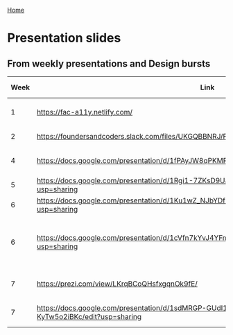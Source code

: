 [Home](../README.md)

# Presentation slides

## From weekly presentations and Design bursts

| Week          | Link          | What is it?  | Talk from
| ------------- | ------------- | ------------ | ------------ |
| 1 | https://fac-a11y.netlify.com/ | Oliver's talk on accessibility | Oliver FAC10
| 2 | https://foundersandcoders.slack.com/files/UKGQBBNRJ/FR2PX4WNR/bdd___cypress.pptx | BDD and Cypress | Ruth FAC6
| 4 | https://docs.google.com/presentation/d/1fPAyJW8qPKMRV_HhC5wwDSc_VQZY9BuRIYQKSKFGAl0/edit | How to pick Node modules | Michelle FAC5
| 5 | https://docs.google.com/presentation/d/1Rgi1-7ZKsD9UaWMGdi6Cxdw6iXPEdgjubTf7feZLur0/edit?usp=sharing | What is QA? | Sak FAC15
| 6 | https://docs.google.com/presentation/d/1Ku1wZ_NJbYDfR7SAzIpDkm7ox_Uy1wavj0gSGxjGHF0/edit?usp=sharing | Into the SVG-verse | Bobby FAC16
| 6 | https://docs.google.com/presentation/d/1cVfn7kYvJ4YFm646RUO8Deiff9Lnk12Fc_hFmdKpfAM/edit?usp=sharing | Software engineering | Jessica and Sohil (FAC10 and FAC6)
| 7 | https://prezi.com/view/LKrqBCoQHsfxgqnOk9fE/ | Authentication | Michael Watts (FAC14)
| 7 | https://docs.google.com/presentation/d/1sdMRGP-GUdI171ggKqExN9QV57gJwn_-KyTw5o2iBKc/edit?usp=sharing | Inclusive Design Practice | Florence Okoye




